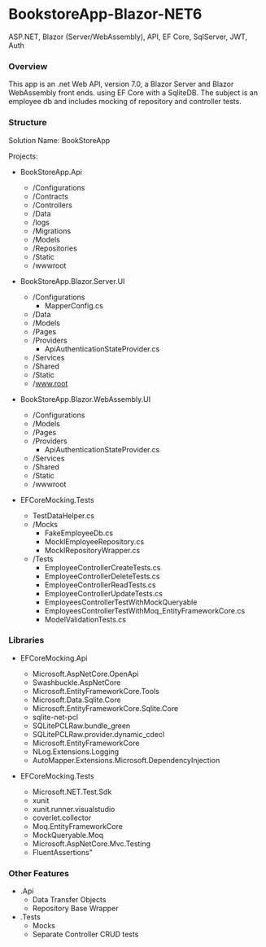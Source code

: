 # BookstoreApp-Blazor-NET6
ASP.NET, Blazor (Server/WebAssembly), API, EF Core, SqlServer, JWT, Auth

### Overview

This app is an .net Web API, version 7.0, a Blazor Server and Blazor WebAssembly front ends.   using EF Core with a SqliteDB.  The subject is an employee db and includes mocking of repository and controller tests.

### Structure
Solution Name: BookStoreApp

Projects:
- BookStoreApp.Api
  - /Configurations
  - /Contracts
  - /Controllers
  - /Data
  - /logs
  - /Migrations
  - /Models
  - /Repositories
  - /Static
  - /wwwroot

- BookStoreApp.Blazor.Server.UI
   - /Configurations
      - MapperConfig.cs
   - /Data
   - /Models
   - /Pages
   - /Providers
      -  ApiAuthenticationStateProvider.cs
   -  /Services
   -  /Shared
   -  /Static
   -  /www.root 

 - BookStoreApp.Blazor.WebAssembly.UI
   - /Configurations
   - /Models
   - /Pages
   - /Providers
      - ApiAuthenticationStateProvider.cs  
   - /Services
   - /Shared
   - /Static
   - /wwwroot
  
- EFCoreMocking.Tests
    -  TestDataHelper.cs
    - /Mocks
         - FakeEmployeeDb.cs
         - MockIEmployeeRepository.cs
         - MockIRepositoryWrapper.cs
   -  /Tests
         - EmployeeControllerCreateTests.cs
         - EmployeeControllerDeleteTests.cs
         - EmployeeControllerReadTests.cs
         - EmployeeControllerUpdateTests.cs
         - EmployeesControllerTestWithMockQueryable
         - EmployeesControllerTestWithMoq_EntityFrameworkCore.cs
         - ModelValidationTests.cs

### Libraries

- EFCoreMocking.Api
  
  - Microsoft.AspNetCore.OpenApi
  - Swashbuckle.AspNetCore
  - Microsoft.EntityFrameworkCore.Tools
  - Microsoft.Data.Sqlite.Core
  - Microsoft.EntityFrameworkCore.Sqlite.Core
  - sqlite-net-pcl
  - SQLitePCLRaw.bundle_green
  - SQLitePCLRaw.provider.dynamic_cdecl
  - Microsoft.EntityFrameworkCore
  - NLog.Extensions.Logging
  - AutoMapper.Extensions.Microsoft.DependencyInjection
 
 
- EFCoreMocking.Tests

  - Microsoft.NET.Test.Sdk
  - xunit
  - xunit.runner.visualstudio
  - coverlet.collector
  - Moq.EntityFrameworkCore
  - MockQueryable.Moq
  - Microsoft.AspNetCore.Mvc.Testing
  - FluentAssertions"
 
### Other Features
  - .Api
    - Data Transfer Objects
    - Repository Base Wrapper
  - .Tests
      - Mocks
      - Separate Controller CRUD tests
